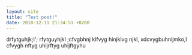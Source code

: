 ```yaml
---
layout: site
title: "Test post!"
date: 2018-12-11 21:34:51 +0200
---
```

<p> drfytguhjk;l'; rfytguyhjkl ;cfvgbhnj klfvyg hinjklvg njkl, xdcvygbuhnijmko,l cfvygh nftyg uhijrftyg uhijftgyhu</p>